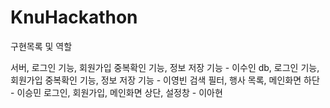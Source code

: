 # KnuHackathon

구현목록 및 역할

서버, 로그인 기능, 회원가입 중복확인 기능, 정보 저장 기능 - 이수인
db, 로그인 기능, 회원가입 중복확인 기능, 정보 저장 기능 - 이영빈
검색 필터, 행사 목록, 메인화면 하단 - 이승민
로그인, 회원가입, 메인화면 상단, 설정창 - 이아현

